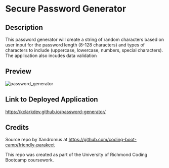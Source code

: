 # Secure Password Generator

## Description

This password generator will create a string of random characters based on user input for the password length (8-128 characters) and types of characters to include (uppercase, lowercase, numbers, special characters). The application also incudes data validation 

## Preview

![password_generator](https://github.com/KClarkDev/password-generator/assets/60265279/8861897a-454f-4b0d-a1cb-37b2d26112f8)

## Link to Deployed Application

https://kclarkdev.github.io/password-generator/

## Credits

Source repo by Xandromus at https://github.com/coding-boot-camp/friendly-parakeet

This repo was created as part of the University of Richmond Coding Bootcamp coursework.


